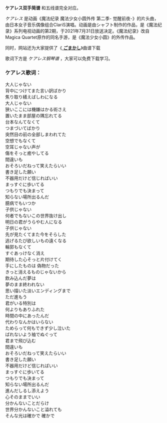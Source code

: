 

**ケアレス双手简谱** 和五线谱完全对应。

_ケアレス_ 是动画《魔法纪录 魔法少女小圆外传 第二季-
觉醒前夜-》的片头曲，由日本女子音乐偶像组合ClariS演唱。动画是由シャフト制作的作品，是《魔法纪录》系列电视动画的第2期，于2021年7月31日放送决定。《魔法纪录》改自Magica
Quartet原作的同名手游，是《魔法少女小圆》的外传作品。

同时，网站还为大家提供了《[ **ごまかし**](Music-11146-ごまかし-魔法纪录魔法少女小圆外传OP.html "ごまかし")》曲谱下载

歌词下方是 _ケアレス钢琴谱_ ，大家可以免费下载学习。

### ケアレス歌词：

大人じゃない  
背中につけてまた言い訳ばかり  
焦り取り繕えばしわになる  
大人じゃない  
狭いここには機嫌はかる術さえ  
置いたまま部屋の隅忘れてる  
台本なんてなくて  
つまづいてばかり  
突然目の前の全部しまわれてた  
空想でもなくて  
空耳じゃない声が  
傷をそっと癒やしてる  
間違いも  
おそろいだねって笑えたらいい  
書き足した願い  
不器用だけど信じればいい  
まっすぐに歩いてる  
つもりでも決まって  
知らない場所出るんだ  
臆病でもいつか  
子供じゃない  
何者でもないこの世界抜け出し  
明日の君がうらやむ人になる  
子供じゃない  
先が見たくてまた今をそらした  
逃げるたび欲しいもの遠くなる  
輪郭もなくて  
すぐあっけなく消え  
期待した心そっと片付けてく  
手にしたものは 偽物だった  
きっと消えるものじゃないから  
飲み込んだ夢は  
夢のまま終われない  
思い描いた淡いエンディングまで  
ただ進もう  
君がいる特別は  
何よりもありふれた  
時間の中にあったんだ  
代わりなんかはいらない  
ためらって何もできず少し泣いた  
ばれないよう袖でぬぐって  
君まで飛び込む  
間違いも  
おそろいだねって笑えたらいい  
書き足した願い  
不器用だけど信じればいい  
まっすぐに歩いてる  
つもりでも決まって  
知らない場所出るんだ  
進んだしるし添えよう  
心そのままでいい  
分かんないことだらけ  
世界分かんないこと溢れても  
そんな光は確かで 確かで

